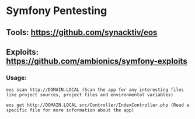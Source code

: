 # Symfony Pentesting

## Tools: https://github.com/synacktiv/eos

## Exploits: https://github.com/ambionics/symfony-exploits

### Usage:

    eos scan http://DOMAIN.LOCAL (Scan the app for any interesting files like project sources, project files and environmental variables)

    eos get http://DOMAIN.LOCAL src/Controller/IndexController.php (Read a specific file for more information about the app)
